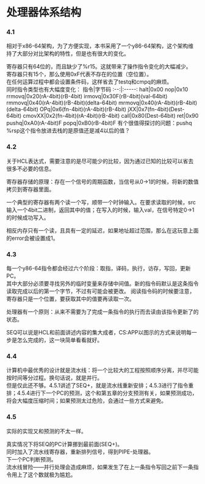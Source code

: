 # 处理器体系结构
### 4.1
相对于x86-64架构，为了方便实现，本书采用了一个y86-64架构，这个架构维持了大部分对比架构的特性，但是也有很大的变化。

寄存器只有64位的，而且缺少了%r15。这就带来了操作指令变化的大幅减少。  
寄存器只有15个，那么使用0xF代表不存在的位置（空位置）。  
在任何运算过程中都会设置条件码，这样省去了testq和cmpq的麻烦。  
同时指令类型也有大幅度变化：
指令|字节码
:--:|:-----:
halt|0x00
nop|0x10
rrmovq|0x20(rA-4bit)(rB-4bit)
irmovq|0x30F(rB-4bit)(val-64bit)
rmmovq|0x40(rA-4bit)(rB-4bit)(delta-64bit)
mrmovq|0x40(rA-4bit)(rB-4bit)(delta-64bit)
OPq|0x6(fn-4bit)(rA-4bit)(rB-4bit)
jXX|0x7(fn-4bit)(Dest-64bit)
cmovXX|0x2(fn-4bit)(rA-4bit)(rB-4bit)
call|0x80(Dest-64bit)
ret|0x90
pushq|0xA0(rA-4bit)F
popq|0xB0(rB-4bit)F
有个很值得探讨的问题：pushq %rsp这个指令放进去栈的是原值还是减4以后的值？
### 4.2
关于HCL表达式，需要注意的是尽可能少的比较，因为通过已知的比较可以省去很多不必要的信息。

寄存器存储的原理：存在一个信号的周期函数，当信号从0->1的时候，将新的数值拷贝到寄存器里面。

一个典型的寄存器有两个读一个写，顺带一个时钟输入。在要求读取的时候，src输入一个4bit二进制，返回其中的值；在写入的时候，输入val，在信号特定0->1的时候成功写入。

相反内存只有一个读，且具有一定的延迟，如果地址超过范围，那么在这玩意上面的error会被设置成1。
### 4.3
每一个y86-64指令都会经过六个阶段：取指，译码，执行，访存，写回，更新PC。  
其中大部分必须要寻找另外的临时变量来存储中间值。新的指令码默认是这条指令读取完成以后的第一个字节，不过有可能会被更改。 
阅读指令码的时候要注意，寄存器只是一个位置，要获取其中的值要再读取一次。

处理器有一个原则：从来不需要为了完成一条指令的执行而去读由该指令更新了的状态。

SEQ可以说是HCL和前面讲述内容的集大成者，CS:APP以图示的方式来说明每一步是怎么完成的，这一块简单看看就好。
### 4.4
计算机中最优秀的设计就是流水线：将一个比较大的工程按照顺序分离，并尽可能按时间等分过程。换句话说，就是并行。  
但是仅此还不够。4.5.1讲述了SEQ+，就是流水线重新安排；4.5.3进行了指令重排；4.5.4进行下一个PC的预测，这个和第五章的分支预测有关，如果预测成功，将会大幅度压缩时间；如果预测太过危险，会通过一些方式来避免。
### 4.5
实际的实现又和预测的不太一样。

真实情况下将SEQ的PC计算挪到最前面(SEQ+)。  
同时加入了流水线寄存器，重新排列信号，得到PIPE-处理器。  
下一个PC判断预测。  
流水线冒险——并行处理会造成麻烦，如果发生了在上一条指令写回之前下一条指令用上了这个数就极为尴尬。
